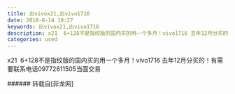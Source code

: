 ```yaml
---
title: 出vivox21,出vivo1716
date: 2018-8-14 10:27
keywords: 出vivox21,出vivo1716
description: x21  6+128不是指纹版的国内买的用一个多月！vivo1716 去年12月分买的！有需要联系电话09772611505当面交易
categories: used
---
```

<td class="t_f" id="postmessage_1637934">

x21  6+128不是指纹版的国内买的用一个多月！vivo1716 去年12月分买的！有需要联系电话09772611505当面交易<br/>
<img alt="" border="0" class="zoom" data-cf-modified-f21e98f772aa19dfd26dbbad-="" file="http://www.flw.ph/data/appbyme/upload/image/201808/14/2Tyx7IoiwHbY.jpg" id="aimg_S49x0" lazyloadthumb="1" onclick="" onmouseover="" src="http://www.flw.ph/data/appbyme/upload/image/201808/14/2Tyx7IoiwHbY.jpg"/><br/>
<img alt="" border="0" class="zoom" data-cf-modified-f21e98f772aa19dfd26dbbad-="" file="http://www.flw.ph/data/appbyme/upload/image/201808/14/5YSfswFrOPXy.jpg" id="aimg_WAz5m" lazyloadthumb="1" onclick="" onmouseover="" src="http://www.flw.ph/data/appbyme/upload/image/201808/14/5YSfswFrOPXy.jpg"/><br/>
<img alt="" border="0" class="zoom" data-cf-modified-f21e98f772aa19dfd26dbbad-="" file="http://www.flw.ph/data/appbyme/upload/image/201808/14/1vKYSFJbx92F.jpg" id="aimg_eD6Rr" lazyloadthumb="1" onclick="" onmouseover="" src="http://www.flw.ph/data/appbyme/upload/image/201808/14/1vKYSFJbx92F.jpg"/><br/>
<img alt="" border="0" class="zoom" data-cf-modified-f21e98f772aa19dfd26dbbad-="" file="http://www.flw.ph/data/appbyme/upload/image/201808/14/apCHVFssW5cx.jpg" id="aimg_iJn8n" lazyloadthumb="1" onclick="" onmouseover="" src="http://www.flw.ph/data/appbyme/upload/image/201808/14/apCHVFssW5cx.jpg"/><br/>
<img alt="" border="0" class="zoom" data-cf-modified-f21e98f772aa19dfd26dbbad-="" file="http://www.flw.ph/data/appbyme/upload/image/201808/14/5ys2hWOkw8Lv.jpg" id="aimg_Xn59g" lazyloadthumb="1" onclick="" onmouseover="" src="http://www.flw.ph/data/appbyme/upload/image/201808/14/5ys2hWOkw8Lv.jpg"/><br/>
<img alt="" border="0" class="zoom" data-cf-modified-f21e98f772aa19dfd26dbbad-="" file="http://www.flw.ph/data/appbyme/upload/image/201808/14/zkZMptLb0VGL.jpg" id="aimg_Ti26N" lazyloadthumb="1" onclick="" onmouseover="" src="http://www.flw.ph/data/appbyme/upload/image/201808/14/zkZMptLb0VGL.jpg"/><br/>
<img alt="" border="0" class="zoom" data-cf-modified-f21e98f772aa19dfd26dbbad-="" file="http://www.flw.ph/data/appbyme/upload/image/201808/14/FpHdovWESohb.jpg" id="aimg_SL5SA" lazyloadthumb="1" onclick="" onmouseover="" src="http://www.flw.ph/data/appbyme/upload/image/201808/14/FpHdovWESohb.jpg"/><br/>
<img alt="" border="0" class="zoom" data-cf-modified-f21e98f772aa19dfd26dbbad-="" file="http://www.flw.ph/data/appbyme/upload/image/201808/14/G0oaogE6tUMJ.jpg" id="aimg_HtufO" lazyloadthumb="1" onclick="" onmouseover="" src="http://www.flw.ph/data/appbyme/upload/image/201808/14/G0oaogE6tUMJ.jpg"/><br/>
</td>
###### 转载自[菲龙网]